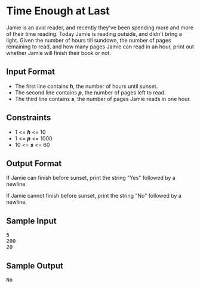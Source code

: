 # Time Enough at Last

Jamie is an avid reader, and recently they've been spending more and more of their time reading. Today Jamie is reading outside, and didn't bring a light. Given the number of hours till sundown, the number of pages remaining to read, and how many pages Jamie can read in an hour, print out whether Jamie will finish their book or not.

## Input Format

- The first line contains __*h*__, the number of hours until sunset.
- The second line contains __*p*__, the number of pages left to read.
- The third line contains __*s*__, the number of pages Jamie reads in one hour.

## Constraints

- 1 <= __*h*__ <= 10
- 1 <= __*p*__ <= 1000
- 10 <= __*s*__ <= 60

## Output Format

If Jamie can finish before sunset, print the string "Yes" followed by a newline.

If Jamie cannot finish before sunset, print the string "No" followed by a newline.

## Sample Input
<pre>
5
200
20
</pre>

## Sample Output
<pre>
No
</pre>
